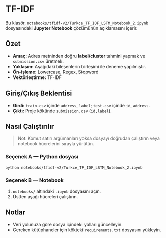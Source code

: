 # TF-IDF

Bu klasör, `notebooks/tfidf-v2/Turkce_TF_IDF_LSTM_Notebook_2.ipynb` dosyasındaki **Jupyter Notebook** çözümünün açıklamasını içerir.

## Özet
- **Amaç:** Adres metninden doğru **label/cluster** tahmini yapmak ve `submission.csv` üretmek.
- **Yaklaşım:** Aşağıdaki bileşenlerin birleşimi ile deneme yapılmıştır.
- **Ön-işleme:** Lowercase, Regex, Stopword
- **Vektörleştirme:** TF-IDF

## Giriş/Çıkış Beklentisi
- **Girdi:** `train.csv` içinde `address`, `label`; `test.csv` içinde `id`, `address`.
- **Çıktı:** Proje kökünde `submission.csv` (`id,label`).

## Nasıl Çalıştırılır
> Not: Komut satırı argümanları yoksa dosyayı doğrudan çalıştırın veya notebook hücrelerini sırayla yürütün.

### Seçenek A — Python dosyası
```bash
python notebooks/tfidf-v2/Turkce_TF_IDF_LSTM_Notebook_2.ipynb
```

### Seçenek B — Notebook
1. `notebooks/` altındaki `.ipynb` dosyasını açın.
2. Üstten aşağı hücreleri çalıştırın.

## Notlar
- Veri yolunuza göre dosya içindeki yolları güncelleyin.
- Gereken kütüphaneler için kökteki `requirements.txt` dosyasını yükleyin.
